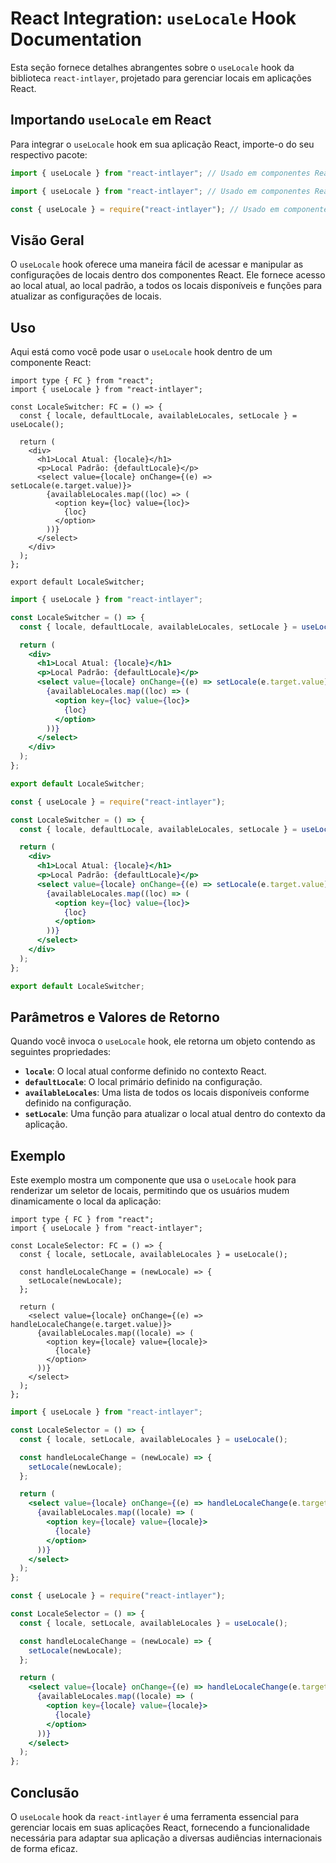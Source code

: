 # React Integration: `useLocale` Hook Documentation

Esta seção fornece detalhes abrangentes sobre o `useLocale` hook da biblioteca `react-intlayer`, projetado para gerenciar locais em aplicações React.

## Importando `useLocale` em React

Para integrar o `useLocale` hook em sua aplicação React, importe-o do seu respectivo pacote:

```typescript codeFormat="typescript"
import { useLocale } from "react-intlayer"; // Usado em componentes React para gerenciamento de locais
```

```javascript codeFormat="esm"
import { useLocale } from "react-intlayer"; // Usado em componentes React para gerenciamento de locais
```

```javascript codeFormat="commonjs"
const { useLocale } = require("react-intlayer"); // Usado em componentes React para gerenciamento de locais
```

## Visão Geral

O `useLocale` hook oferece uma maneira fácil de acessar e manipular as configurações de locais dentro dos componentes React. Ele fornece acesso ao local atual, ao local padrão, a todos os locais disponíveis e funções para atualizar as configurações de locais.

## Uso

Aqui está como você pode usar o `useLocale` hook dentro de um componente React:

```tsx fileName="src/components/LocaleSwitcher.tsx" codeFormat="typescript"
import type { FC } from "react";
import { useLocale } from "react-intlayer";

const LocaleSwitcher: FC = () => {
  const { locale, defaultLocale, availableLocales, setLocale } = useLocale();

  return (
    <div>
      <h1>Local Atual: {locale}</h1>
      <p>Local Padrão: {defaultLocale}</p>
      <select value={locale} onChange={(e) => setLocale(e.target.value)}>
        {availableLocales.map((loc) => (
          <option key={loc} value={loc}>
            {loc}
          </option>
        ))}
      </select>
    </div>
  );
};

export default LocaleSwitcher;
```

```jsx fileName="src/components/LocaleSwitcher.mjx" codeFormat="esm"
import { useLocale } from "react-intlayer";

const LocaleSwitcher = () => {
  const { locale, defaultLocale, availableLocales, setLocale } = useLocale();

  return (
    <div>
      <h1>Local Atual: {locale}</h1>
      <p>Local Padrão: {defaultLocale}</p>
      <select value={locale} onChange={(e) => setLocale(e.target.value)}>
        {availableLocales.map((loc) => (
          <option key={loc} value={loc}>
            {loc}
          </option>
        ))}
      </select>
    </div>
  );
};

export default LocaleSwitcher;
```

```jsx fileName="src/components/LocaleSwitcher.csx" codeFormat="commonjs"
const { useLocale } = require("react-intlayer");

const LocaleSwitcher = () => {
  const { locale, defaultLocale, availableLocales, setLocale } = useLocale();

  return (
    <div>
      <h1>Local Atual: {locale}</h1>
      <p>Local Padrão: {defaultLocale}</p>
      <select value={locale} onChange={(e) => setLocale(e.target.value)}>
        {availableLocales.map((loc) => (
          <option key={loc} value={loc}>
            {loc}
          </option>
        ))}
      </select>
    </div>
  );
};

export default LocaleSwitcher;
```

## Parâmetros e Valores de Retorno

Quando você invoca o `useLocale` hook, ele retorna um objeto contendo as seguintes propriedades:

- **`locale`**: O local atual conforme definido no contexto React.
- **`defaultLocale`**: O local primário definido na configuração.
- **`availableLocales`**: Uma lista de todos os locais disponíveis conforme definido na configuração.
- **`setLocale`**: Uma função para atualizar o local atual dentro do contexto da aplicação.

## Exemplo

Este exemplo mostra um componente que usa o `useLocale` hook para renderizar um seletor de locais, permitindo que os usuários mudem dinamicamente o local da aplicação:

```tsx fileName="src/components/LocaleSelector.tsx" codeFormat="typescript"
import type { FC } from "react";
import { useLocale } from "react-intlayer";

const LocaleSelector: FC = () => {
  const { locale, setLocale, availableLocales } = useLocale();

  const handleLocaleChange = (newLocale) => {
    setLocale(newLocale);
  };

  return (
    <select value={locale} onChange={(e) => handleLocaleChange(e.target.value)}>
      {availableLocales.map((locale) => (
        <option key={locale} value={locale}>
          {locale}
        </option>
      ))}
    </select>
  );
};
```

```jsx fileName="src/components/LocaleSelector.mjx" codeFormat="esm"
import { useLocale } from "react-intlayer";

const LocaleSelector = () => {
  const { locale, setLocale, availableLocales } = useLocale();

  const handleLocaleChange = (newLocale) => {
    setLocale(newLocale);
  };

  return (
    <select value={locale} onChange={(e) => handleLocaleChange(e.target.value)}>
      {availableLocales.map((locale) => (
        <option key={locale} value={locale}>
          {locale}
        </option>
      ))}
    </select>
  );
};
```

```jsx fileName="src/components/LocaleSelector.csx" codeFormat="commonjs"
const { useLocale } = require("react-intlayer");

const LocaleSelector = () => {
  const { locale, setLocale, availableLocales } = useLocale();

  const handleLocaleChange = (newLocale) => {
    setLocale(newLocale);
  };

  return (
    <select value={locale} onChange={(e) => handleLocaleChange(e.target.value)}>
      {availableLocales.map((locale) => (
        <option key={locale} value={locale}>
          {locale}
        </option>
      ))}
    </select>
  );
};
```

## Conclusão

O `useLocale` hook da `react-intlayer` é uma ferramenta essencial para gerenciar locais em suas aplicações React, fornecendo a funcionalidade necessária para adaptar sua aplicação a diversas audiências internacionais de forma eficaz.
